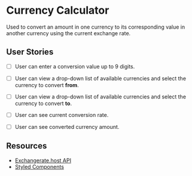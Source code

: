 # Currency Calculator 

Used to convert an amount in one currency to its corresponding value in another currency using the current exchange rate.

## User Stories 

- [ ] User can enter a conversion value up to 9 digits.

- [ ] User can view a drop-down list of available currencies and select the currency to convert **from**.

- [ ] User can view a drop-down list of available currencies and select the currency to convert **to**.

- [ ] User can see current conversion rate.

- [ ] User can see converted currency amount.

## Resources 

- [Exchangerate.host API](https://exchangerate.host/#/)
- [Styled Components](https://styled-components.com/)
